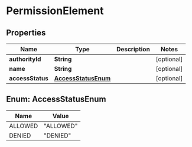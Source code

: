 

# PermissionElement

## Properties

Name | Type | Description | Notes
------------ | ------------- | ------------- | -------------
**authorityId** | **String** |  |  [optional]
**name** | **String** |  |  [optional]
**accessStatus** | [**AccessStatusEnum**](#AccessStatusEnum) |  |  [optional]



## Enum: AccessStatusEnum

Name | Value
---- | -----
ALLOWED | &quot;ALLOWED&quot;
DENIED | &quot;DENIED&quot;



